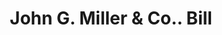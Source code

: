 ---
doi: 10.7916/D8SR0BMZ
date_other: '1900'
date_other_textual: 1900-1909
form: printed ephemera
genre:
- Invoices
name:
- John G. Miller & Co.
object_in_context_url: https://biggert.cul.columbia.edu/items/view/ave_biggert_01741
subject_hierarchical_geographic:
- Chicago, Illinois, United States
subject_name:
- John G. Miller & Co.
title: John G. Miller & Co.. Bill
sort_title: John G. Miller & Co.. Bill
call_number: ave_biggert_01741
coordinates:
- 41.83694444444445,-87.68472222222222
pid: ave_biggert_01741
identifiers: ave_biggert_01741
permalink: /biggert/ave_biggert_01741/
layout: iiif-image-page
---